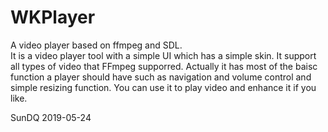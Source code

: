 # WKPlayer 
A video player based on ffmpeg and SDL.  
It is a video player tool with a simple UI which has a simple skin. It support all types of video that FFmpeg supporred.
Actually it has most of the baisc function a player should have such as  navigation and volume control and simple resizing
function. You can use it to play video and enhance it  if you like.

SunDQ 2019-05-24
